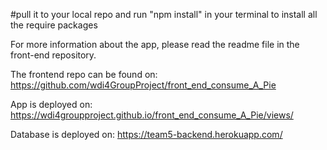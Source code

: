 #pull it to your local repo and run "npm install" in your terminal to install all the require packages

For more information about the app, please read the readme file in the front-end repository.

The frontend repo can be found on: https://github.com/wdi4GroupProject/front_end_consume_A_Pie

App is deployed on: https://wdi4groupproject.github.io/front_end_consume_A_Pie/views/

Database is deployed on: https://team5-backend.herokuapp.com/
